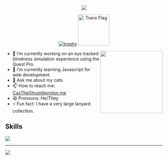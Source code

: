 <div align="center">
<a>
  <img src="https://capsule-render.vercel.app/api?type=waving&height=200&color=30fff8&text=About+Me">
</a>
</div>
<section align="center">
  
[![trophy](https://github-profile-trophy.vercel.app/?username=cnmhqwerty&theme=monokai&rank=S,AAA,AA,A,B,C&row=1&column=6)](https://github.com/ryo-ma/github-profile-trophy) <img text-align="bottom" width="100" height="100" alt="Trans Flag" src="https://github.com/user-attachments/assets/6b50e2cf-e01b-4e34-835f-5e438958eb57" />
</section>

<div>
<a href="https://github.com/anuraghazra/convoychat">
      <img height=200 align="right" src="https://github-readme-stats.vercel.app/api?username=cnmhqwerty" />
</a>
  
- 🔭 I’m currently working on an eye tracked blindness simulation experience using the Quest Pro.
- 🌱 I’m currently learning Javascript for web development.
- 💬 Ask me about my cats.
- 📫 How to reach me: CazTheGhost@proton.me
- 😄 Pronouns: He/They
- ⚡ Fun fact: I have a very large lanyard collection.
</div>
<h2> Skills </h2>
<div>
  <p><a href="https://skillicons.dev">
    <img src="https://skillicons.dev/icons?i=cs,rider,unity,cpp,blender,unreal,dotnet,python,html" />
  </a></p>
  <hr/>
  <a href="https://git.io/typing-svg">
  <img src="https://readme-typing-svg.demolab.com/?lines=Always+starting+something+new....;Dreaming+up+my+next+project....;Working+on+my+backlog....;Craving+a+hot+chocolate...." />
</a>
</div>

